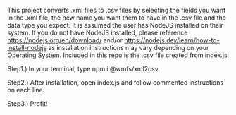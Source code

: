 This project converts .xml files to .csv files by selecting the fields you want in the .xml file, the new name you want them to have in the .csv file and the data type you expect. It is assumed the user has NodeJS installed on their system. If you do not have NodeJS installed, please reference https://nodejs.org/en/download/ and/or https://nodejs.dev/learn/how-to-install-nodejs as installation instructions may vary depending on your Operating System. Included in this repo is the .csv file created from index.js.

Step1.) In your terminal, type npm i @wmfs/xml2csv.

Step2.) After installation, open index.js and follow commented instructions on each line.

Step3.) Profit!
